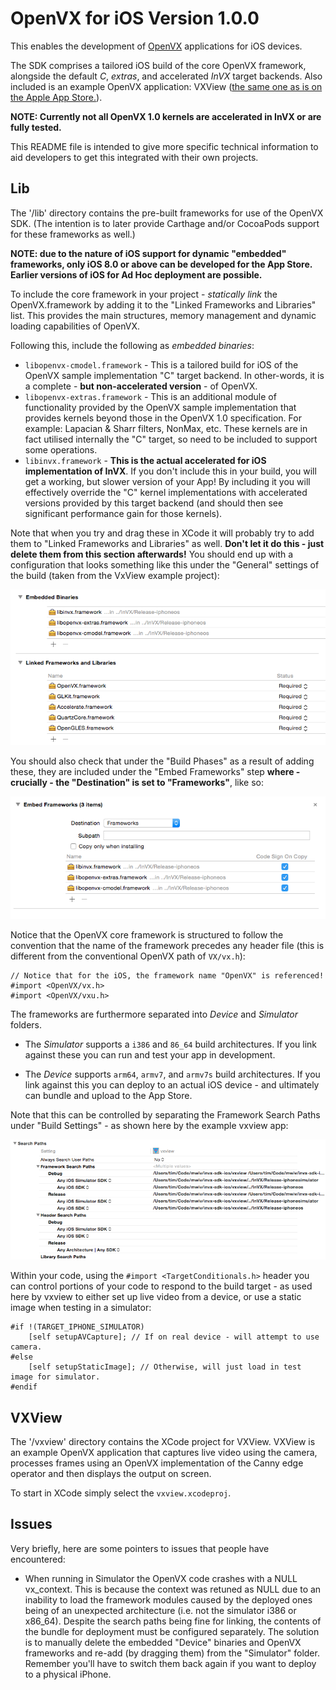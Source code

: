 OpenVX for iOS Version 1.0.0
==============================

This enables the development of [OpenVX](http://machineswithvision.com/learn-about-openvx/) applications for iOS devices. 

The SDK comprises a tailored iOS build of the core OpenVX framework, alongside the default *C*, *extras*, and accelerated *InVX* target backends. Also included is an example OpenVX application: VXView ([the same one as is on the Apple App Store.](https://itunes.apple.com/WebObjects/MZStore.woa/wa/viewSoftware?id=979376440&mt=8)).

**NOTE: Currently not all OpenVX 1.0 kernels are accelerated in InVX or are fully tested.**

This README file is intended to give more specific technical information to aid developers to get this integrated with their own projects.

Lib
----

The '/lib' directory contains the pre-built frameworks for use of the OpenVX SDK. (The intention is to later provide Carthage and/or CocoaPods support for these frameworks as well.)

**NOTE: due to the nature of iOS support for dynamic "embedded" frameworks, only iOS 8.0 or above can be developed for the App Store. Earlier versions of iOS for Ad Hoc deployment are possible.**

To include the core framework in your project - *statically link* the OpenVX.framework by adding it to the "Linked Frameworks and Libraries" list. This provides the main structures, memory management and dynamic loading capabilities of OpenVX.

Following this, include the following as *embedded binaries*:

* `libopenvx-cmodel.framework` - This is a tailored build for iOS of the OpenVX sample implementation "C" target backend. In other-words, it is a complete - **but non-accelerated version** - of OpenVX. 
* `libopenvx-extras.framework` - This is an additional module of functionality provided by the OpenVX sample implementation that provides kernels beyond those in the OpenVX 1.0 specification. For example: Lapacian & Sharr filters, NonMax, etc. These kernels are in fact utilised internally the "C" target, so need to be included to support some operations.
* `libinvx.framework` - **This is the actual accelerated for iOS implementation of InVX**. If you don't include this in your build, you will get a working, but slower version of your App! By including it you will effectively override the "C" kernel implementations with accelerated versions provided by this target backend (and should then see significant performance gain for those kernels).

Note that when you try and drag these in XCode it will probably try to add them to "Linked Frameworks and Libraries" as well. **Don't let it do this - just delete them from this section afterwards!** You should end up with a configuration that looks something like this under the "General" settings of the build (taken from the VxView example project):

![frameworks](frameworks.png)

You should also check that under the "Build Phases" as a result of adding these, they are included under the "Embed Frameworks" step **where - crucially - the "Destination" is set to "Frameworks"**, like so:

![copyphase](copyphase.png)

Notice that the OpenVX core framework is structured to follow the convention that the name of the framework precedes any header file (this is different from the conventional OpenVX path of `VX/vx.h`):

```objc
// Notice that for the iOS, the framework name "OpenVX" is referenced!
#import <OpenVX/vx.h>
#import <OpenVX/vxu.h>
```

The frameworks are furthermore separated into *Device* and *Simulator* folders.

* The *Simulator* supports a `i386` and `86_64` build architectures. If you link against these you can run and test your app in development.

* The *Device* supports `arm64`, `armv7`, and  `armv7s` build architectures. If you link against this you can deploy to an actual iOS device - and ultimately can bundle and upload to the App Store.

Note that this can be controlled by separating the Framework Search Paths under "Build Settings" - as shown here by the example vxview app:

![searchpath](searchpath.png)

Within your code, using the `#import <TargetConditionals.h>` header you can control portions of your code to respond to the build target - as used here by vxview to either set up live video from a device, or use a static image when testing in a simulator:

```objc
#if !(TARGET_IPHONE_SIMULATOR)
    [self setupAVCapture]; // If on real device - will attempt to use camera.
#else
    [self setupStaticImage]; // Otherwise, will just load in test image for simulator.
#endif

```

VXView
------

The '/vxview' directory contains the XCode project for VXView. VXView is an example OpenVX application that captures live video using the camera, processes frames using an OpenVX implementation of the Canny edge operator and then displays the output on screen.

To start in XCode simply select the `vxview.xcodeproj`. 


Issues
------

Very briefly, here are some pointers to issues that people have encountered:

* When running in Simulator the OpenVX code crashes with a NULL vx_context. This is because the context was retuned as NULL due to an inability to load the framework modules caused by the deployed ones being of an unexpected architecture (i.e. not the simulator i386 or x86_64). Despite the search paths being fine for linking, the contents of the bundle for deployment must be configured separately. The solution is to manually delete the embedded "Device" binaries and OpenVX frameworks and re-add (by dragging them) from the "Simulator" folder. Remember you'll have to switch them back again if you want to deploy to a physical iPhone.

